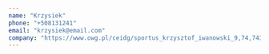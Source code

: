 ```yaml
---
name: "Krzysiek"
phone: "+508131241"
email: "krzysiek@email.com"
company: "https://www.owg.pl/ceidg/sportus_krzysztof_iwanowski_9,74,743200,7432000795"
---
```

